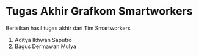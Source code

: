 # Tugas Akhir Grafkom Smartworkers
Berisikan hasil tugas akhir dari Tim Smartworkers
1. Aditya Ikhwan Saputro
2. Bagus Dermawan Mulya
